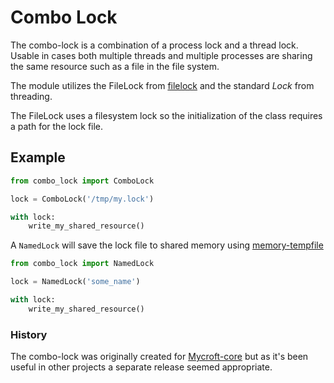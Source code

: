 # Combo Lock

The combo-lock is a combination of a process lock and a thread lock. Usable in cases both multiple threads and multiple processes are sharing the same resource such as a file in the file system.

The module utilizes the FileLock from [filelock](https://pypi.org/project/filelock/) and the standard *Lock* from threading.

The FileLock uses a filesystem lock so the initialization of the class requires a path for the lock file.

## Example

```python
from combo_lock import ComboLock

lock = ComboLock('/tmp/my.lock')

with lock:
    write_my_shared_resource()


```

A `NamedLock` will save the lock file to shared memory using [memory-tempfile](https://github.com/mbello/memory-tempfile)

```python
from combo_lock import NamedLock

lock = NamedLock('some_name')

with lock:
    write_my_shared_resource()
```

### History

The combo-lock was originally created for [Mycroft-core](https://github.com/mycroftai/mycroft-core) but as it's been useful in other projects a separate release seemed appropriate.
